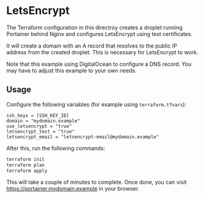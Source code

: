 # LetsEncrypt

The Terraform configuration in this directroy creates a droplet running Portainer behind Nginx and configures LetsEncrypt using test certificates.

It will create a domain with an A record that resolves to the public IP address from the created droplet. This is necessary for LetsEncrypt to work.

Note that this example using DigitalOcean to configure a DNS record. You may have to adjust this example to your own needs.

## Usage

Configure the following variables (for example using `terraform.tfvars`):

```
ssh_keys = [SSH_KEY_ID]
domain = "mydomain.example"
use_letsencrypt = "true"
letsencrypt_test = "true"
letsencrypt_email = "letsencrypt-email@mydomain.example"
```

After this, run the following commands:

```bash
terraform init
terraform plan
terraform apply
```

This will take a couple of minutes to complete. Once done, you can visit https://portainer.mydomain.example in your browser. 
